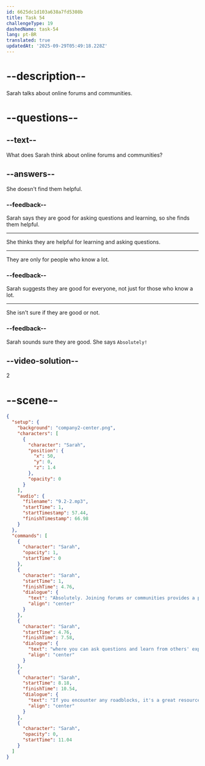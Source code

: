 ```yaml
---
id: 6625dc1d103a638a7fd5308b
title: Task 54
challengeType: 19
dashedName: task-54
lang: pt-BR
translated: true
updatedAt: '2025-09-29T05:49:18.228Z'
---
```


<!-- (Audio) Sarah: Absolutely! Joining forums or communities provides a platform where you can ask questions and learn from others' experiences. If you encounter any roadblocks, it's a great resource. -->

# --description--

Sarah talks about online forums and communities. 

# --questions--

## --text--

What does Sarah think about online forums and communities?

## --answers--

She doesn't find them helpful.

### --feedback--

Sarah says they are good for asking questions and learning, so she finds them helpful.

---

She thinks they are helpful for learning and asking questions.

---

They are only for people who know a lot.

### --feedback--

Sarah suggests they are good for everyone, not just for those who know a lot.

---

She isn't sure if they are good or not.

### --feedback--

Sarah sounds sure they are good. She says `Absolutely!`

## --video-solution--

2

# --scene--

```json
{
  "setup": {
    "background": "company2-center.png",
    "characters": [
      {
        "character": "Sarah",
        "position": {
          "x": 50,
          "y": 0,
          "z": 1.4
        },
        "opacity": 0
      }
    ],
    "audio": {
      "filename": "9.2-2.mp3",
      "startTime": 1,
      "startTimestamp": 57.44,
      "finishTimestamp": 66.98
    }
  },
  "commands": [
    {
      "character": "Sarah",
      "opacity": 1,
      "startTime": 0
    },
    {
      "character": "Sarah",
      "startTime": 1,
      "finishTime": 4.76,
      "dialogue": {
        "text": "Absolutely. Joining forums or communities provides a platform",
        "align": "center"
      }
    },
    {
      "character": "Sarah",
      "startTime": 4.76,
      "finishTime": 7.58,
      "dialogue": {
        "text": "where you can ask questions and learn from others' experiences.",
        "align": "center"
      }
    },
    {
      "character": "Sarah",
      "startTime": 8.18,
      "finishTime": 10.54,
      "dialogue": {
        "text": "If you encounter any roadblocks, it's a great resource.",
        "align": "center"
      }
    },
    {
      "character": "Sarah",
      "opacity": 0,
      "startTime": 11.04
    }
  ]
}
```
